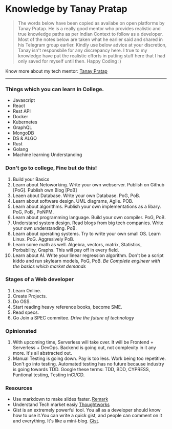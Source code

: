 # Knowledge by Tanay Pratap

>The words below have been copied as availabe on open platforms by Tanay Pratap. He is a really good mentor who provides realistic and true knowledge paths as per Indian Context to follow as a developer. Most of the notes below are taken what he earlier said and shared in his Telegram group earlier.
 Kindly use below advice at your discretion, Tanay isn't responsbile for any discrepancy here. I true to my knowledge have put the realistic efforts in putting stuff here that I had only saved for myself until then. Happy Coding :)

Know more about my tech mentor: [Tanay Pratap](https://tanaypratap.com)

---

### Things which you can learn in College.
* Javascript
* React
* Rest API
* Docker
* Kubernetes
* GraphQL
* MongoDB
* DS & ALGO
* Rust
* Golang
* Machine learning Understanding


### Don't go to college, Fine but do this!
1. Build your Basics
2. Learn about Netoworking.  Write your own webserver. Publish on Github [PoG]. Publish own Blog [PoB]
3. Leaen about Database. Write your own Database. PoG, PoB.
4. Learn about software design. UML diagrams, Agile. POB.
5. Learn about algorithms. Publish your own implementations as a libary. PoG, PoB , PoNPM.
6. Learn about programming language. Build your own compiler. PoG, PoB.
7. Understand system design. Read blogs from big tech companies. Write your own understanding. PoB.
8. Learn about operating systems. Try to write your own small OS. Learn Linux. PoG. Aggresively PoB.
9. Learn some math as well. Algebra, vectors, matrix, Statistics, Porbability, Graphs. This will pay off in every field.
10. Learn about AI. Write your linear regression algorithm. Don't be a script kiddo and run skylearn models, PoG, PoB.
_Be Complete engineer with the basics which market demands_

### Stages of a  Web developer
1. Learn Online.
2. Create Projects.
3. Do OSS.
4. Start reading heavy reference books, become SME.
5. Read specs.
6. Go Join a SPEC commitee.
_Drive the future of technology_

### Opinionated
1. With upcoming time, Serverless will take over. It will be Frontend + Serverless + DevOps. Backend is going out, not complexity in it any more. It's all abstracted out.
2. Manual Testing is going down. Pay is too less. Work being too repetitive. Don't go into testing. Automated testing has no future because industry is going towards TDD. Google these terms: TDD, BDD, CYPRESS, Funtional testing, Testing inCI/CD.
### Resources
* Use markdown to make slides faster. [Remark](https://remarkjs.com/#1)
* Understand Tech market easiy [Thoughtworks](https://www.thoughtworks.com/radar)
* Gist is an extremely powerful tool. You all as a developer should know how to use it.You can write a quick gist, and people can comment on it and everything. It's like a mini-blog. [Gist](gist.github.com). 

